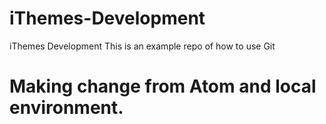 # iThemes-Development
iThemes Development
This is an example repo of how to use Git

# Making change from Atom and local environment.
